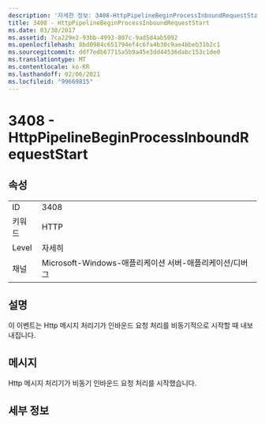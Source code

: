 ```yaml
---
description: '자세한 정보: 3408-HttpPipelineBeginProcessInboundRequestStart'
title: 3408 - HttpPipelineBeginProcessInboundRequestStart
ms.date: 03/30/2017
ms.assetid: 7ca229e2-93bb-4993-807c-9ad5d4ab5092
ms.openlocfilehash: 8bd0984c651794ef4c6fa4b30c9ae4bbeb31b2c1
ms.sourcegitcommit: ddf7edb67715a5b9a45e3dd44536dabc153c1de0
ms.translationtype: MT
ms.contentlocale: ko-KR
ms.lasthandoff: 02/06/2021
ms.locfileid: "99669815"
---
```

# <a name="3408---httppipelinebeginprocessinboundrequeststart"></a>3408 - HttpPipelineBeginProcessInboundRequestStart

## <a name="properties"></a>속성  
  
|||  
|-|-|  
|ID|3408|  
|키워드|HTTP|  
|Level|자세히|  
|채널|Microsoft-Windows-애플리케이션 서버-애플리케이션/디버그|  
  
## <a name="description"></a>설명  

 이 이벤트는 Http 메시지 처리기가 인바운드 요청 처리를 비동기적으로 시작할 때 내보내집니다.  
  
## <a name="message"></a>메시지  

 Http 메시지 처리기가 비동기 인바운드 요청 처리를 시작했습니다.  
  
## <a name="details"></a>세부 정보
